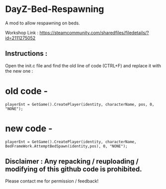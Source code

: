 # DayZ-Bed-Respawning
A mod to allow respawning on beds.

Workshop Link : https://steamcommunity.com/sharedfiles/filedetails/?id=2111275052

## Instructions :
Open the init.c file and find the old line of code (CTRL+F) and replace it with the new one :
# old code -
`playerEnt = GetGame().CreatePlayer(identity, characterName, pos, 0, "NONE");`

# new code -
`playerEnt = GetGame().CreatePlayer(identity, characterName, BedFrameWork.AttemptBedSpawn(identity,pos), 0, "NONE");`

## Disclaimer : Any repacking / reuploading / modifying of this github code is prohibited.

Please contact me for permission / feedback!
